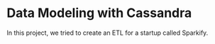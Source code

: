 # Data Modeling with Cassandra

In this project, we tried to create an ETL for a startup called Sparkify.
